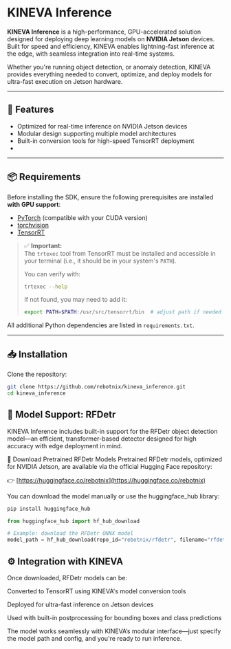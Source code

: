 # KINEVA Inference

**KINEVA Inference** is a high-performance, GPU-accelerated solution designed for deploying deep learning models on **NVIDIA Jetson** devices. Built for speed and efficiency, KINEVA enables lightning-fast inference at the edge, with seamless integration into real-time systems.

Whether you're running object detection, or anomaly detection, KINEVA provides everything needed to convert, optimize, and deploy models for ultra-fast execution on Jetson hardware.

---

## 🚀 Features

- Optimized for real-time inference on NVIDIA Jetson devices
- Modular design supporting multiple model architectures
- Built-in conversion tools for high-speed TensorRT deployment
-  
---

## 📦 Requirements

Before installing the SDK, ensure the following prerequisites are installed **with GPU support**:

- [PyTorch](https://pytorch.org/) (compatible with your CUDA version)
- [torchvision](https://pytorch.org/vision/stable/index.html)
- [TensorRT](https://developer.nvidia.com/tensorrt)

> ✅ **Important:**  
> The `trtexec` tool from TensorRT must be installed and accessible in your terminal (i.e., it should be in your system's `PATH`).
>
> You can verify with:
> ```bash
> trtexec --help
> ```
> If not found, you may need to add it:
> ```bash
> export PATH=$PATH:/usr/src/tensorrt/bin  # adjust path if needed
> ```

All additional Python dependencies are listed in `requirements.txt`.

---

## 📥 Installation

Clone the repository:

```bash
git clone https://github.com/rebotnix/kineva_inference.git
cd kineva_inference
```

## 🧠 Model Support: RFDetr
KINEVA Inference includes built-in support for the RFDetr object detection model—an efficient, transformer-based detector designed for high accuracy with edge deployment in mind.

🔗 Download Pretrained RFDetr Models
Pretrained RFDetr models, optimized for NVIDIA Jetson, are available via the official Hugging Face repository:

👉 [https://huggingface.co/rebotnix](https://huggingface.co/rebotnix)

You can download the model manually or use the huggingface_hub library:

```bash
pip install huggingface_hub
```

```python
from huggingface_hub import hf_hub_download

# Example: download the RFDetr ONNX model
model_path = hf_hub_download(repo_id="rebotnix/rfdetr", filename="rfdetr_dynamic.onnx")
```

## ⚙️ Integration with KINEVA
Once downloaded, RFDetr models can be:

Converted to TensorRT using KINEVA's model conversion tools

Deployed for ultra-fast inference on Jetson devices

Used with built-in postprocessing for bounding boxes and class predictions

The model works seamlessly with KINEVA’s modular interface—just specify the model path and config, and you're ready to run inference.
